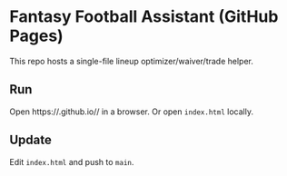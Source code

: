 
# Fantasy Football Assistant (GitHub Pages)

This repo hosts a single-file lineup optimizer/waiver/trade helper.

## Run
Open https://<your-username>.github.io/<this-repo>/ in a browser.
Or open `index.html` locally.

## Update
Edit `index.html` and push to `main`.
